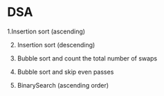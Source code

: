 # DSA
1.Insertion sort (ascending)

2. Insertion sort (descending)

3. Bubble sort and count the total number of swaps

4. Bubble sort and skip even passes

5. BinarySearch (ascending order)
